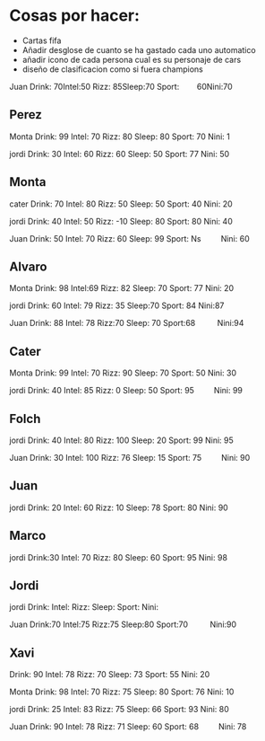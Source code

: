 # Cosas por hacer:

- Cartas fifa
- Añadir desglose de cuanto se ha gastado cada uno automatico
- añadir icono de cada persona cual es su personaje de cars
- diseño de clasificacion como si fuera champions 



Juan
Drink:                   70Intel:50
Rizz:                     85Sleep:70
Sport:                   60Nini:70

## Perez

Monta
Drink:  99                 Intel: 70
Rizz:        80             Sleep: 80
Sport:      70             Nini: 1

jordi
Drink:        30           Intel: 60
Rizz:          60           Sleep: 50
Sport:        77           Nini: 50

## Monta

cater
Drink: 70             Intel: 80
Rizz: 50               Sleep: 50
Sport: 40            Nini:  20

jordi
Drink:  40             Intel: 50
Rizz:  -10              Sleep: 80
Sport:    80          Nini: 40

Juan
Drink: 50              Intel: 70
Rizz:  60                Sleep: 99
Sport:   Ns             Nini: 60

## Alvaro 

Monta
Drink: 98                  Intel:69
Rizz:  82                    Sleep: 70
Sport: 77                  Nini: 20

jordi
Drink: 60                   Intel: 79
Rizz: 35                    Sleep:70
Sport: 84                   Nini:87

Juan
Drink: 88                   Intel: 78
Rizz:70                   Sleep: 70
Sport:68                   Nini:94

## Cater

Monta
Drink: 99                  Intel: 70
Rizz: 90                    Sleep: 70
Sport: 50                  Nini: 30

jordi
Drink: 40                  Intel: 85
Rizz: 0                    Sleep: 50
Sport: 95                  Nini: 99

## Folch 

jordi
Drink: 40                  Intel: 80
Rizz: 100                    Sleep: 20
Sport: 99                  Nini: 95

Juan
Drink: 30                  Intel: 100
Rizz: 76                    Sleep: 15
Sport: 75                  Nini: 90

## Juan

jordi
Drink: 20                  Intel: 60
Rizz: 10                    Sleep: 78
Sport: 80                  Nini: 90

## Marco

jordi
Drink:30                  Intel: 70
Rizz: 80                    Sleep: 60
Sport: 95                  Nini: 98

## Jordi

jordi
Drink:                   Intel:
Rizz:                     Sleep:
Sport:                   Nini:

Juan
Drink:70                   Intel:75
Rizz:75                     Sleep:80
Sport:70                   Nini:90

## Xavi


Drink: 90                 Intel: 78
Rizz: 70                     Sleep: 73
Sport: 55                   Nini: 20

Monta
Drink: 98                   Intel: 70
Rizz: 75                   Sleep: 80
Sport: 76                  Nini: 10

jordi
Drink: 25                  Intel: 83
Rizz: 75                    Sleep: 66
Sport: 93                  Nini: 80

Juan
Drink: 90                 Intel: 78
Rizz: 71                     Sleep: 60
Sport: 68                  Nini: 78